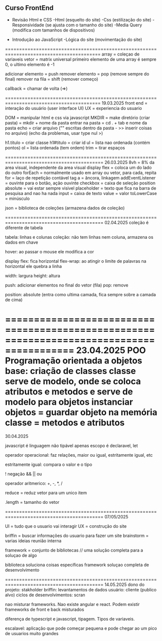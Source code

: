 ## Curso FrontEnd
- Revisão Html e CSS
    -Html (esquelto do site)
    -Css (estilização do site)
    -Responsividade (se ajusta com o tamanho do site)
    -Media Query (modifica com tamanhos de dispositivos)

- Introdução ao JavaScript
    -Lógica do site (movimentação do site)

========================================================================================
array = coleçao de variaveis 
vetor = matrix universal
primeiro elemento de uma array é sempre 0, o ultimo elemento é -1

adicionar elemento = push
remover elemento = pop (remove sempre do final)
remover na fila = shift (remover começo)

callback = chamar de volta (=>)

========================================================================================
19.03.2025
front end = interação do usuário (user interface UI) UX = experiencia do usuario

DOM = manipular html e css via javascript
MKDIR = make diretório (criar pasta) = mkdir + nome da pasta
entrar na pasta = cd . + tab e nome da pasta
echo = criar arquivo ("" escritas dentro da pasta - >> inserir coisas no arquivo)
(echo da problemas, usar type nul >)

h1.titulo = criar classe
h1#titulo = criar id
ul = lista nao ordenada (contém pontos)
ol = lista ordenada (tem ordem)
trim = tirar espaços

=========================================================================================
26.03.2025
8vh = 8% da area visual, independente da area visual
display flex = coloca um do lado do outro
forEach = normalmente usado em array ou vetor, para cada, repita
for = laço de repetição contável
tag a = âncora, linkagem
addEventListener = ouvinte para o botão, ação ouvinte
checkbox = caixa de seleção
position absolute = vai estar sempre visivel
placeholder = texto que fica na barra de pesquisa and nao ha nada
input = caixa de texto
value = valor
toLowerCase = minúsculo

json = biblioteca de coleções (armazena dados de coleção)

=========================================================================================
02.04.2025
coleção é diferente de tabela

tabela: linhas e colunas
coleção: não tem linhas nem coluna, armazena os dados em chave

hover: ao passar o mouse ele modifica a cor

display flex: fica horizontal
flex-wrap: ao atingir o limite de palavras na horizontal ele quebra a linha

width: largura
height: altura

push: adicionar elementos no final do vetor (fila)
pop: remove

position: absolute (entra como ultima camada, fica sempre sobre a camada de cima)

==========================================================================================
23.04.2025
POO
Programação orientada a objetos 
base: criação de classes
classe serve de modelo, onde se coloca atributos e metodos e serve de modelo para objetos
instanciar objetos = guardar objeto na memória
classe = metodos e atributos
==========================================================================================
30.04.2025

javascript é linguagem não tipável
apenas escopo é declaravel, let

operador operacional: faz relações, maior ou igual, estritamente igual, etc

estritamente igual: compara o valor e o tipo

! negação
&& 
|| ou

operador aritmerico: +, -, *, /

reduce = reduz vetor para um unico item

.length = tamanho do vetor

=========================================================================================
07/05/2025

UI = tudo que o usuario vai interagir
UX = construção do site

briffin = buscar informações do usuario para fazer um site
brainstorm = varias ideias reunião interna

framework =  conjunto de bibliotecas // uma solução completa para a soluçao de algo

biblioteca soluciona coisas específicas
framework soluçao completa de desenvolvimento

=========================================================================================
14.05.2025
dono do projeto: stakholder
briffin: levantamentos de dados
usuário: cliente (publico alvo)
ciclos de desenvolvimentos: scran

nao misturar frameworks. Nao existe angular e react. Podem existir frameworks de front e back misturados

diferença de typescript e javascript, tipagem. Tipos de variaveis.

escalavel: aplicação que pode começar pequena e pode chegar ao um pico de usuarios muito grandes


